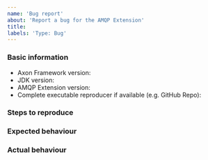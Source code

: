 ```yaml
---
name: 'Bug report'
about: 'Report a bug for the AMQP Extension'
title:
labels: 'Type: Bug'
---
```


<!-- Please use markdown (https://guides.github.com/features/mastering-markdown/) semantics throughout the bug description. -->

### Basic information

* Axon Framework version:
* JDK version:  
* AMQP Extension version:
* Complete executable reproducer if available (e.g. GitHub Repo):

### Steps to reproduce

<!-- 
    Share all steps to be able to reproduce the bug, ideally based on a reproducer.
    Combining this with a description of your setup helps us to figure out what the issue might be. 
-->

### Expected behaviour

<!-- Please describe the expected behaviour. -->

### Actual behaviour

<!-- 
    Please describe the actual behaviour as discovered.
    If available, provide the entire stack trace, with markdown (```) semantics. 
-->
